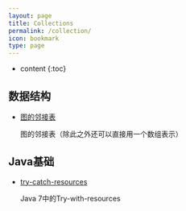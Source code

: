 ```yaml
---
layout: page
title: Collections
permalink: /collection/
icon: bookmark
type: page
---
```


* content
{:toc}

## 数据结构

* [图的邻接表](http://wiki.jikexueyuan.com/project/easy-learn-algorithm/clever-adjacency-list.html)

    图的邻接表（除此之外还可以直接用一个数组表示）


## Java基础

* [try-catch-resources](http://ifeve.com/java-7%E4%B8%AD%E7%9A%84try-with-resources/)

    Java 7中的Try-with-resources
